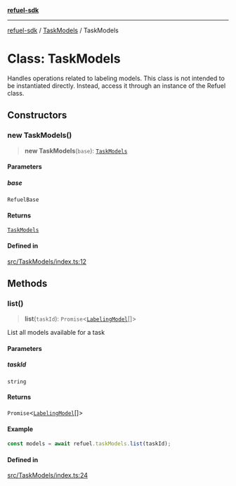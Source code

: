 [**refuel-sdk**](../../README.md)

***

[refuel-sdk](../../modules.md) / [TaskModels](../README.md) / TaskModels

# Class: TaskModels

Handles operations related to labeling models.
This class is not intended to be instantiated directly.
Instead, access it through an instance of the Refuel class.

## Constructors

### new TaskModels()

> **new TaskModels**(`base`): [`TaskModels`](TaskModels.md)

#### Parameters

##### base

`RefuelBase`

#### Returns

[`TaskModels`](TaskModels.md)

#### Defined in

[src/TaskModels/index.ts:12](https://github.com/refuel-ai/refuel-sdk/blob/6bdaa976108229093d96ed4ea0b79dde2d2eeea9/src/TaskModels/index.ts#L12)

## Methods

### list()

> **list**(`taskId`): `Promise`\<[`LabelingModel`](../../types/interfaces/LabelingModel.md)[]\>

List all models available for a task

#### Parameters

##### taskId

`string`

#### Returns

`Promise`\<[`LabelingModel`](../../types/interfaces/LabelingModel.md)[]\>

#### Example

```ts
const models = await refuel.taskModels.list(taskId);
```

#### Defined in

[src/TaskModels/index.ts:24](https://github.com/refuel-ai/refuel-sdk/blob/6bdaa976108229093d96ed4ea0b79dde2d2eeea9/src/TaskModels/index.ts#L24)
